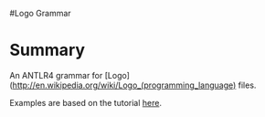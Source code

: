 #Logo Grammar

# Summary

An ANTLR4 grammar for [Logo](http://en.wikipedia.org/wiki/Logo_(programming_language) files.

Examples are based on the tutorial [here](http://cs.brown.edu/courses/bridge/1997/Resources/LogoTutorial.html).




